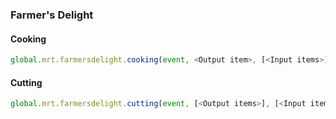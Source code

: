 ### Farmer's Delight

#### Cooking

```js
global.mrt.farmersdelight.cooking(event, <Output item>, [<Input items>], <Container item>, <Experience>, <Time in ticks (200 by default)>, <id>)
```

#### Cutting

```js
global.mrt.farmersdelight.cutting(event, [<Output items>], [<Input items>], <Tool item>, <id>)
```

